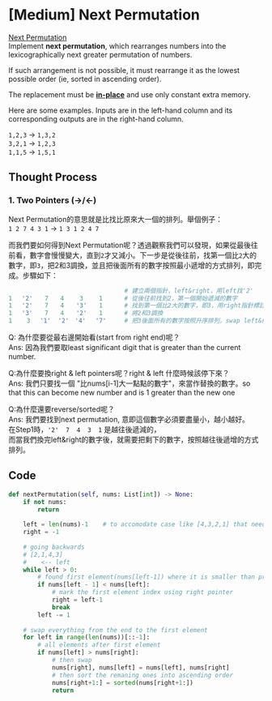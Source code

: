 # \[Medium\] Next Permutation

[Next Permutation](https://leetcode.com/problems/next-permutation/)  
Implement **next permutation**, which rearranges numbers into the lexicographically next greater permutation of numbers.

If such arrangement is not possible, it must rearrange it as the lowest possible order \(ie, sorted in ascending order\).

The replacement must be [**in-place**](http://en.wikipedia.org/wiki/In-place_algorithm) and use only constant extra memory.

Here are some examples. Inputs are in the left-hand column and its corresponding outputs are in the right-hand column.

`1,2,3` → `1,3,2`  
`3,2,1` → `1,2,3`  
`1,1,5` → `1,5,1`

## Thought Process

### 1. Two Pointers \(-&gt;/&lt;-\)

Next Permutation的意思就是比找比原來大一個的排列。舉個例子：  
`1 2 7 4 3 1` -&gt; `1 3 1 2 4 7`

而我們要如何得到Next Permutation呢？透過觀察我們可以發現，如果從最後往前看，數字會慢慢變大，直到`2`才又減小。下一步是從後往前，找第一個比`2`大的數字，即`3`，把2和3調換，並且把後面所有的數字按照最小遞增的方式排列，即完成。步驟如下：

```python
                                # 建立兩個指針，left&right，用left找'2'
1　 '2'　　7　　4　　 3　　 1      # 從後往前找到2，第一個開始遞減的數字 
1　 '2'　　7　　4　　'3'　　1      # 找到第一個比2大的數字，即3，用right指針標註
1　 '3'　　7　　4　　'2'　　1      # 將2和3調換
1    3　 '1'  '2'　'4'　 '7'     # 把3後面所有的數字按照升序排列，swap left&right + sorted()
```

Q: 為什麼要從最右邊開始看\(start from right end\)呢？  
Ans: 因為我們要取least significant digit that is greater than the current number.  
  
Q:為什麼要換right & left pointers呢？right & left 什麼時候該停下來？  
Ans: 我們只要找一個 "比nums\[i-1\]大一點點的數字"，來當作替換的數字。so that this can become new number and is 1 greater than the new one  
  
Q:為什麼還要reverse/sorted呢？  
Ans: 我們要找到next permutation, 意即這個數字必須要盡量小，越小越好。  
在Step1時，`'2'  7  4  3  1` 是越往後遞減的，  
而當我們換完left&right的數字後，就需要把剩下的數字，按照越往後遞增的方式排列。  


## Code

```python
def nextPermutation(self, nums: List[int]) -> None:
    if not nums:
        return
        
    left = len(nums)-1    # to accomodate case like [4,3,2,1] that needs to be reversed entirely.
    right = -1
    
    # going backwards
    # [2,1,4,3]
    #    <-- left    
    while left > 0:
        # found first element(nums[left-1]) where it is smaller than prev one(nums[left])
        if nums[left - 1] < nums[left]:
            # mark the first element index using right pointer
            right = left-1
            break
        left -= 1
    
    # swap everything from the end to the first element
    for left in range(len(nums))[::-1]:
        # all elements after first element
        if nums[left] > nums[right]:
            # then swap
            nums[right], nums[left] = nums[left], nums[right]
            # then sort the remaning ones into ascending order
            nums[right+1:] = sorted(nums[right+1:])
            return
    
```

